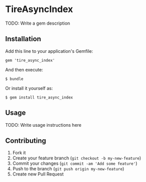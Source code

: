 # TireAsyncIndex

TODO: Write a gem description

## Installation

Add this line to your application's Gemfile:

    gem 'tire_async_index'

And then execute:

    $ bundle

Or install it yourself as:

    $ gem install tire_async_index

## Usage

TODO: Write usage instructions here

## Contributing

1. Fork it
2. Create your feature branch (`git checkout -b my-new-feature`)
3. Commit your changes (`git commit -am 'Add some feature'`)
4. Push to the branch (`git push origin my-new-feature`)
5. Create new Pull Request

